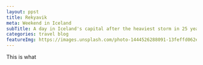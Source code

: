 ```yaml
---
layout: ppst
title: Rekyavik
meta: Weekend in Iceland
subTitle: A day in Iceland's capital after the heaviest storm in 25 years
categories: travel blog
featureImg: https://images.unsplash.com/photo-1444526288091-13feffd062e3?crop=entropy&fit=crop&fm=jpg&h=1200&ixjsv=2.1.0&ixlib=rb-0.3.5&q=80&w=2300
---
```


This is what